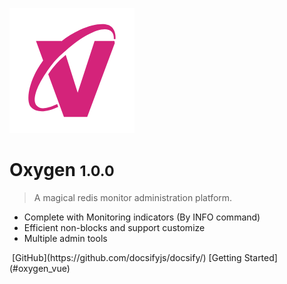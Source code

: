 ![logo](_image/logo.png)

# Oxygen <small>1.0.0</small>

> A magical redis monitor administration platform.

- Complete with Monitoring indicators (By INFO command)
- Efficient non-blocks and support customize
- Multiple admin tools
<img/>
[GitHub](https://github.com/docsifyjs/docsify/)
[Getting Started](#oxygen_vue)
